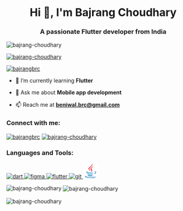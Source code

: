 <h1 align="center">Hi 👋, I'm Bajrang Choudhary</h1>
<h3 align="center">A passionate Flutter developer from India</h3>

<p align="left"> <img src="https://komarev.com/ghpvc/?username=bajrang-choudhary&label=Profile%20views&color=0e75b6&style=flat" alt="bajrang-choudhary" /> </p>

<p align="left"> <a href="https://github.com/ryo-ma/github-profile-trophy"><img src="https://github-profile-trophy.vercel.app/?username=bajrang-choudhary" alt="bajrang-choudhary" /></a> </p>

<p align="left"> <a href="https://twitter.com/bajrangbrc" target="blank"><img src="https://img.shields.io/twitter/follow/bajrangbrc?logo=twitter&style=for-the-badge" alt="bajrangbrc" /></a> </p>

- 🌱 I’m currently learning **Flutter**

- 💬 Ask me about **Mobile app development**

- 📫 Reach me at **beniwal.brc@gmail.com**

<h3 align="left">Connect with me:</h3>
<p align="left">
<a href="https://twitter.com/bajrangbrc" target="blank"><img align="center" src="https://raw.githubusercontent.com/rahuldkjain/github-profile-readme-generator/master/src/images/icons/Social/twitter.svg" alt="bajrangbrc" height="30" width="40" /></a>
<a href="https://linkedin.com/in/bajrang-choudhary" target="blank"><img align="center" src="https://raw.githubusercontent.com/rahuldkjain/github-profile-readme-generator/master/src/images/icons/Social/linked-in-alt.svg" alt="bajrang-choudhary" height="30" width="40" /></a>
</p>

<h3 align="left">Languages and Tools:</h3>
<p align="left"> <a href="https://dart.dev" target="_blank" rel="noreferrer"> <img src="https://www.vectorlogo.zone/logos/dartlang/dartlang-icon.svg" alt="dart" width="40" height="40"/> </a> <a href="https://www.figma.com/" target="_blank" rel="noreferrer"> <img src="https://www.vectorlogo.zone/logos/figma/figma-icon.svg" alt="figma" width="40" height="40"/> </a> <a href="https://flutter.dev" target="_blank" rel="noreferrer"> <img src="https://www.vectorlogo.zone/logos/flutterio/flutterio-icon.svg" alt="flutter" width="40" height="40"/> </a> <a href="https://git-scm.com/" target="_blank" rel="noreferrer"> <img src="https://www.vectorlogo.zone/logos/git-scm/git-scm-icon.svg" alt="git" width="40" height="40"/> </a> <a href="https://www.java.com" target="_blank" rel="noreferrer"> <img src="https://raw.githubusercontent.com/devicons/devicon/master/icons/java/java-original.svg" alt="java" width="40" height="40"/> </a> </p>

<p><img align="left" src="https://github-readme-stats.vercel.app/api/top-langs?username=bajrang-choudhary&show_icons=true&locale=en&layout=compact" alt="bajrang-choudhary" /></p>

<p>&nbsp;<img align="center" src="https://github-readme-stats.vercel.app/api?username=bajrang-choudhary&show_icons=true&locale=en" alt="bajrang-choudhary" /></p>

<p><img align="center" src="https://github-readme-streak-stats.herokuapp.com/?user=bajrang-choudhary&" alt="bajrang-choudhary" /></p>
